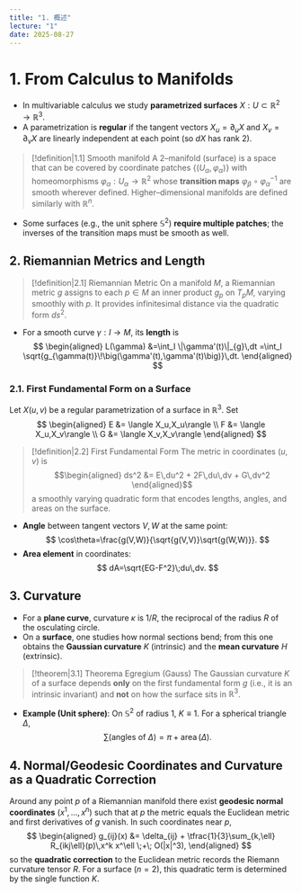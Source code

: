 ```yaml
---
title: "1. 概述"
lecture: "1"
date: 2025-08-27
---
```

# 1. From Calculus to Manifolds
- In multivariable calculus we study **parametrized surfaces** $X: U \subset \mathbb{R}^2 \to \mathbb{R}^3$.
- A parametrization is **regular** if the tangent vectors $X_u=\partial_u X$ and $X_v=\partial_v X$ are linearly independent at each point (so $dX$ has rank $2$).

> [!definition|1.1] Smooth manifold
> A $2$–manifold (surface) is a space that can be covered by coordinate patches $\{(U_\alpha,\varphi_\alpha)\}$ with homeomorphisms $\varphi_\alpha:U_\alpha\to\mathbb{R}^2$ whose **transition maps** $\varphi_\beta\circ\varphi_\alpha^{-1}$ are smooth wherever defined. Higher–dimensional manifolds are defined similarly with $\mathbb{R}^n$.

- Some surfaces (e.g., the unit sphere $\mathbb{S}^2$) **require multiple patches**; the inverses of the transition maps must be smooth as well.

## 2. Riemannian Metrics and Length

> [!definition|2.1] Riemannian Metric
> On a manifold $M$, a Riemannian metric $g$ assigns to each $p\in M$ an inner product $g_p$ on $T_pM$, varying smoothly with $p$. It provides infinitesimal distance via the quadratic form $ds^2$.

- For a smooth curve $\gamma:I\to M$, its **length** is
$$
\begin{aligned}
L(\gamma)
&=\int_I \|\gamma'(t)\|_{g}\,dt
=\int_I \sqrt{g_{\gamma(t)}\!\big(\gamma'(t),\gamma'(t)\big)}\,dt.
\end{aligned}
$$
### 2.1. First Fundamental Form on a Surface

Let $X(u,v)$ be a regular parametrization of a surface in $\mathbb{R}^3$. Set
$$
\begin{aligned}
E &= \langle X_u,X_u\rangle \\
F &= \langle X_u,X_v\rangle \\
G &= \langle X_v,X_v\rangle
\end{aligned}
$$

> [!definition|2.2] First Fundamental Form
> The metric in coordinates $(u,v)$ is
> $$\begin{aligned}
> ds^2 &= E\,du^2 + 2F\,du\,dv + G\,dv^2
> \end{aligned}$$
> a smoothly varying quadratic form that encodes lengths, angles, and areas on the surface.

- **Angle** between tangent vectors $V,W$ at the same point:
$$
\cos\theta=\frac{g(V,W)}{\sqrt{g(V,V)}\sqrt{g(W,W)}}.
$$
- **Area element** in coordinates:
$$
dA=\sqrt{EG-F^2}\;du\,dv.
$$

## 3. Curvature
- For a **plane curve**, curvature $\kappa$ is $1/R$, the reciprocal of the radius $R$ of the osculating circle.
- On a **surface**, one studies how normal sections bend; from this one obtains the **Gaussian curvature** $K$ (intrinsic) and the **mean curvature** $H$ (extrinsic).

> [!theorem|3.1] Theorema Egregium (Gauss) 
> The Gaussian curvature $K$ of a surface depends **only** on the first fundamental form $g$ (i.e., it is an intrinsic invariant) and **not** on how the surface sits in $\mathbb{R}^3$.

- **Example (Unit sphere)**: On $\mathbb{S}^2$ of radius $1$, $K\equiv 1$. For a spherical triangle $\Delta$,
$$
\sum \text{(angles of }\Delta\text{)}=\pi+\operatorname{area}(\Delta).
$$

## 4. Normal/Geodesic Coordinates and Curvature as a Quadratic Correction
Around any point $p$ of a Riemannian manifold there exist **geodesic normal coordinates** $(x^1,\dots,x^n)$ such that at $p$ the metric equals the Euclidean metric and first derivatives of $g$ vanish. In such coordinates near $p$,
$$
\begin{aligned}
g_{ij}(x) &= \delta_{ij} + \tfrac{1}{3}\sum_{k,\ell} R_{ikj\ell}(p)\,x^k x^\ell \;+\; O(|x|^3),
\end{aligned}
$$
so the **quadratic correction** to the Euclidean metric records the Riemann curvature tensor $R$. For a surface ($n=2$), this quadratic term is determined by the single function $K$.